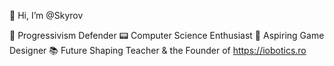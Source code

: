 
👋 Hi, I’m @Skyrov

🧭 Progressivism Defender 
📟 Computer Science Enthusiast
👾 Aspiring Game Designer
📚 Future Shaping Teacher
& the Founder of https://iobotics.ro

<!---
Skyrov01/Skyrov01 is a ✨ special ✨ repository because its `README.md` (this file) appears on your GitHub profile.
You can click the Preview link to take a look at your changes.
--->
